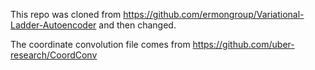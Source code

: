 This repo was cloned from https://github.com/ermongroup/Variational-Ladder-Autoencoder and then changed.

The coordinate convolution file comes from https://github.com/uber-research/CoordConv
